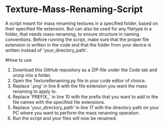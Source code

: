 # Texture-Mass-Renaming-Script
A script meant for mass renaming textures in a specified folder, based on their specified file extension.
But can also be used for any filetype in a folder, that needs mass-renaming, to ensure structure in naming conventions.
Before running the script, make sure that the proper file extension is written in the code and that the folder from your device is written instead of 'your_directory_path'.

#How to use
1. Download this GitHub repository as a ZIP-file under the Code tab and unzip into a folder.
2. Open the TextureRenaming.py file in your code editor of choice.
3. Replace '.png' in line 8 with the file extension you want the mass renaming to apply to.
4. Replace 'PREFIX_' in line 10 with the prefix that you want to add to the file names with the specified file extensions.
5. Replace 'your_directory_path' in line 17 with the directory path on your PC where you want to perform the mass renaming operation.
6. Run the script and your files will now be renamed. 
